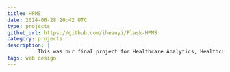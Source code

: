 ```yaml
---
title: HPMS
date: 2014-06-28 20:42 UTC
type: projects
github_url: https://github.com/iheanyi/Flask-HPMS
category: projects
description: |
          This was our final project for Healthcare Analytics, Healthcare Prescription Management System serves as a way for hospitals to keep track of their patients, medications, and offer a mobile way to remind nurses to give their patients their next dosage of medication.
tags: web design
---
```

